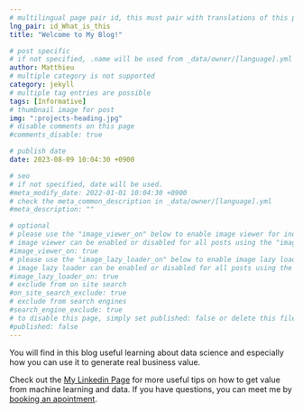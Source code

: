 ```yaml
---
# multilingual page pair id, this must pair with translations of this page. (This name must be unique)
lng_pair: id_What_is_this
title: "Welcome to My Blog!"

# post specific
# if not specified, .name will be used from _data/owner/[language].yml
author: Matthieu
# multiple category is not supported
category: jekyll
# multiple tag entries are possible
tags: [Informative]
# thumbnail image for post
img: ":projects-heading.jpg"
# disable comments on this page
#comments_disable: true

# publish date
date: 2023-08-09 10:04:30 +0900

# seo
# if not specified, date will be used.
#meta_modify_date: 2022-01-01 10:04:30 +0900
# check the meta_common_description in _data/owner/[language].yml
#meta_description: ""

# optional
# please use the "image_viewer_on" below to enable image viewer for individual pages or posts (_posts/ or [language]/_posts folders).
# image viewer can be enabled or disabled for all posts using the "image_viewer_posts: true" setting in _data/conf/main.yml.
#image_viewer_on: true
# please use the "image_lazy_loader_on" below to enable image lazy loader for individual pages or posts (_posts/ or [language]/_posts folders).
# image lazy loader can be enabled or disabled for all posts using the "image_lazy_loader_posts: true" setting in _data/conf/main.yml.
#image_lazy_loader_on: true
# exclude from on site search
#on_site_search_exclude: true
# exclude from search engines
#search_engine_exclude: true
# to disable this page, simply set published: false or delete this file
#published: false
---
```

<!-- outline-start -->

You will find in this blog useful learning about data science and especially how you can use it to generate real business value.

<!-- outline-end -->

Check out the [My Linkedin Page][linkedin-page] for more useful tips on how to get value from machine learning and data. If you have questions, you can meet me by [booking an apointment][calendly-page].

[linkedin-page]: https://www.linkedin.com/in/matthieu-saussaye-0023a114a/
[calendly-page]: https://calendly.com/matthieu-saussaye/30min
